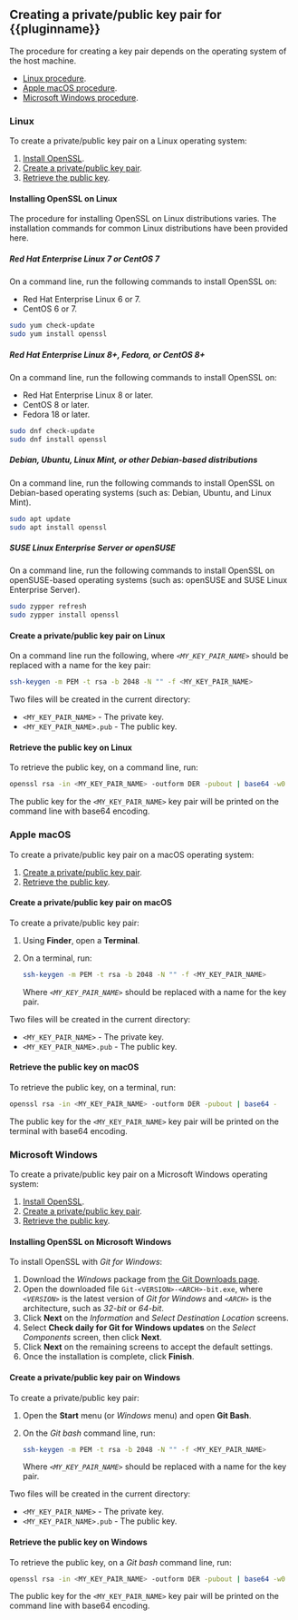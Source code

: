 ## Creating a private/public key pair for {{pluginname}}

The procedure for creating a key pair depends on the operating system of the host machine.

* [Linux procedure](#linux).
* [Apple macOS procedure](#applemacos).
* [Microsoft Windows procedure](#microsoftwindows).

### Linux

To create a private/public key pair on a Linux operating system:

1. [Install OpenSSL](#installingopensslonlinux).
1. [Create a private/public key pair](#createaprivatepublickeypaironlinux).
1. [Retrieve the public key](#retrievethepublickeyonlinux).

#### Installing OpenSSL on Linux

The procedure for installing OpenSSL on Linux distributions varies. The installation commands for common Linux distributions have been provided here.

##### Red Hat Enterprise Linux 7 or CentOS 7

On a command line, run the following commands to install OpenSSL on:

* Red Hat Enterprise Linux 6 or 7.
* CentOS 6 or 7.

```sh
sudo yum check-update
sudo yum install openssl
```

##### Red Hat Enterprise Linux 8+, Fedora, or CentOS 8+

On a command line, run the following commands to install OpenSSL on:

* Red Hat Enterprise Linux 8 or later.
* CentOS 8 or later.
* Fedora 18 or later.

```sh
sudo dnf check-update
sudo dnf install openssl
```

##### Debian, Ubuntu, Linux Mint, or other Debian-based distributions

On a command line, run the following commands to install OpenSSL on Debian-based operating systems (such as: Debian, Ubuntu, and Linux Mint).

```sh
sudo apt update
sudo apt install openssl
```

##### SUSE Linux Enterprise Server or openSUSE

On a command line, run the following commands to install OpenSSL on openSUSE-based operating systems (such as: openSUSE and SUSE Linux Enterprise Server).

```sh
sudo zypper refresh
sudo zypper install openssl
```

#### Create a private/public key pair on Linux

On a command line run the following, where _`<MY_KEY_PAIR_NAME>`_ should be replaced with a name for the key pair:

```sh
ssh-keygen -m PEM -t rsa -b 2048 -N "" -f <MY_KEY_PAIR_NAME>
```

Two files will be created in the current directory:

* `<MY_KEY_PAIR_NAME>` - The private key.
* `<MY_KEY_PAIR_NAME>.pub` - The public key.

#### Retrieve the public key on Linux

To retrieve the public key, on a command line, run:

```sh
openssl rsa -in <MY_KEY_PAIR_NAME> -outform DER -pubout | base64 -w0
```

The public key for the `<MY_KEY_PAIR_NAME>` key pair will be printed on the command line with base64 encoding.

### Apple macOS

To create a private/public key pair on a macOS operating system:

1. [Create a private/public key pair](#createaprivatepublickeypaironmacos).
1. [Retrieve the public key](#retrievethepublickeyonmacos).

#### Create a private/public key pair on macOS

To create a private/public key pair:

1. Using **Finder**, open a **Terminal**.
1. On a terminal, run:

    ```sh
    ssh-keygen -m PEM -t rsa -b 2048 -N "" -f <MY_KEY_PAIR_NAME>
    ```

    Where _`<MY_KEY_PAIR_NAME>`_ should be replaced with a name for the key pair.

Two files will be created in the current directory:

* `<MY_KEY_PAIR_NAME>` - The private key.
* `<MY_KEY_PAIR_NAME>.pub` - The public key.

#### Retrieve the public key on macOS

To retrieve the public key, on a terminal, run:

```sh
openssl rsa -in <MY_KEY_PAIR_NAME> -outform DER -pubout | base64 -
```

The public key for the `<MY_KEY_PAIR_NAME>` key pair will be printed on the terminal with base64 encoding.

### Microsoft Windows

To create a private/public key pair on a Microsoft Windows operating system:

1. [Install OpenSSL](#installingopensslonmicrosoftwindows).
1. [Create a private/public key pair](#createaprivatepublickeypaironwindows).
1. [Retrieve the public key](#retrievethepublickeyonwindows).

#### Installing OpenSSL on Microsoft Windows

To install OpenSSL with _Git for Windows_:

1. Download the _Windows_ package from [the Git Downloads page](https://git-scm.com/downloads).
1. Open the downloaded file `Git-<VERSION>-<ARCH>-bit.exe`, where _`<VERSION>`_ is the latest version of _Git for Windows_ and _`<ARCH>`_ is the architecture, such as _32-bit_ or _64-bit_.
1. Click **Next** on the _Information_ and _Select Destination Location_ screens.
1. Select **Check daily for Git for Windows updates** on the *Select Components* screen, then click **Next**.
1. Click **Next** on the remaining screens to accept the default settings.
1. Once the installation is complete, click **Finish**.

#### Create a private/public key pair on Windows

To create a private/public key pair:

1. Open the **Start** menu (or _Windows_ menu) and open **Git Bash**.
1. On the _Git bash_ command line, run:

    ```sh
    ssh-keygen -m PEM -t rsa -b 2048 -N "" -f <MY_KEY_PAIR_NAME>
    ```

    Where _`<MY_KEY_PAIR_NAME>`_ should be replaced with a name for the key pair.

Two files will be created in the current directory:

* `<MY_KEY_PAIR_NAME>` - The private key.
* `<MY_KEY_PAIR_NAME>.pub` - The public key.

#### Retrieve the public key on Windows

To retrieve the public key, on a _Git bash_ command line, run:

```sh
openssl rsa -in <MY_KEY_PAIR_NAME> -outform DER -pubout | base64 -w0
```

The public key for the `<MY_KEY_PAIR_NAME>` key pair will be printed on the command line with base64 encoding.